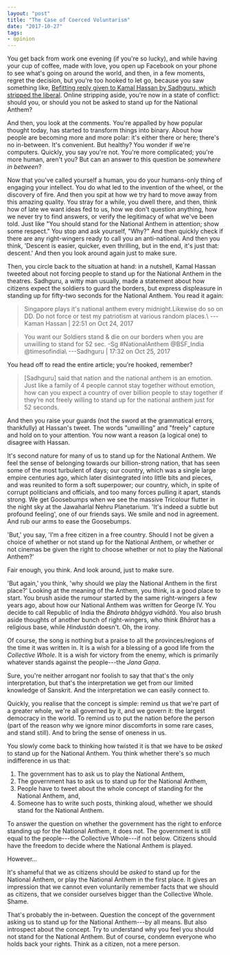 ```yaml
---
layout: "post"
title: "The Case of Coerced Voluntarism"
date: "2017-10-27"
tags:
- opinion
---
```


You get back from work one evening (if you're so lucky), and while having your cup of coffee, made with love, you open up Facebook on your phone to see what's going on around the world, and then, in a few moments, regret the decision, but you're too hooked to let go, because you saw something like, [Befitting reply given to Kamal Hassan by Sadhguru, which stripped the liberal](http://theindianvoice.com/sadhguru-stripped-people-like-kamal-hassan-dont-want-stand-national-anthem/). Online stripping aside, you're now in a state of conflict: should you, or should you not be asked to stand up for the National Anthem?

And then, you look at the comments. You're appalled by how popular thought today, has started to transform things into binary. About how people are becoming more and more polar: it's either there or here; there's no in-between. It's convenient. But healthy? You wonder if we're computers. Quickly, you say you're not. You're more complicated; you're more human, aren't you? But can an answer to this question be _somewhere in between_?

Now that you've called yourself a human, you do your humans-only thing of engaging your intellect. You do what led to the invention of the wheel, or the discovery of fire. And then you spit at how we try hard to move away from this amazing quality. You stray for a while, you dwell there, and then, think how of late we want ideas fed to us, how we don't question anything, how we never try to find answers, or verify the legitimacy of what we've been told. Just like "You should stand for the National Anthem in attention; show some respect." You stop and ask yourself, "Why?" And then quickly check if there are any right-wingers ready to call you an anti-national. And then you think, 'Descent is easier, quicker, even thrilling, but in the end, it's just that: descent.' And then you look around again just to make sure.

Then, you circle back to the situation at hand: in a nutshell, Kamal Hassan tweeted about not forcing people to stand up for the National Anthem in the theatres. Sadhguru, a witty man usually, made a statement about how citizens expect the soldiers to guard the borders, but express displeasure in standing up for fifty-two seconds for the National Anthem. You read it again:

> Singapore plays it's national anthem every midnight.Likewise do so on DD. Do not force or test my patriotism at various random places.\\
---Kaman Hassan | 22:51 on Oct 24, 2017

> You want our Soldiers stand & die on our borders when you are unwilling to stand for 52 sec. -Sg #NationalAnthem @BSF_India @timesofindia\\
---Sadhguru | 17:32 on Oct 25, 2017

You head off to read the entire article; you're hooked, remember?

> \[Sadhguru\] said that nation and the national anthem is an emotion. Just like a family of 4 people cannot stay together without emotion, how can you expect a country of over billion people to stay together if they’re not freely willing to stand up for the national anthem just for 52&nbsp;seconds.

And then you raise your guards (not the sword at the grammatical errors, thankfully) at Hassan's tweet. The words "unwilling" and "freely" capture and hold on to your attention. You now want a reason (a logical one) to disagree with Hassan.

It's second nature for many of us to stand up for the National Anthem. We feel the sense of belonging towards our billion-strong nation, that has seen some of the most turbulent of days; our country, which was a single large empire centuries ago, which later disintegrated into little bits and pieces, and was reunited to form a soft superpower; our country, which, in spite of corrupt politicians and officials, and too many forces pulling it apart, stands strong. We get Goosebumps when we see the massive Tricolour flutter in the night sky at the Jawaharlal Nehru Planetarium. 'It's indeed a subtle but profound feeling', one of our friends says. We smile and nod in agreement. And rub our arms to ease the Goosebumps.

'But,' you say, 'I'm a free citizen in a free country. Should I not be given a choice of whether or not stand up for the National Anthem, or whether or not cinemas be given the right to choose whether or not to play the National Anthem?'

Fair enough, you think. And look around, just to make sure.

'But again,' you think, 'why should we play the National Anthem in the first place?' Looking at the meaning of the Anthem, you think, is a good place to start. You brush aside the rumour started by the same right-wingers a few years ago, about how our National Anthem was written for George&nbsp;IV. You decide to call Republic of India the _Bhārata bhāgya vidhātā_. You also brush aside thoughts of another bunch of right-wingers, who think _Bhārat_ has a religious base, while _Hindustān_ doesn't. Oh, the irony.

Of course, the song is nothing but a praise to all the provinces/regions of the time it was written in. It is a wish for a blessing of a good life from the _Collective Whole_. It is a wish for victory from the enemy, which is primarily whatever stands against the people---the _Jana Gaṇa_.

Sure, you're neither arrogant nor foolish to say that that's the only interpretation, but that's the interpretation we get from our limited knowledge of Sanskrit. And the interpretation we can easily connect to.

Quickly, you realise that the concept is simple: remind us that we're part of a greater whole, we're all governed by it, and we govern it: the largest democracy in the world. To remind us to put the nation before the person (part of the reason why we ignore minor discomforts in some rare cases, and stand still). And to bring the sense of oneness in us.

You slowly come back to thinking how twisted it is that we have to be _asked_ to stand up for the National Anthem. You think whether there's so much indifference in us that:

1. The government has to ask us to play the National Anthem,
2. The government has to ask us to stand up for the National Anthem,
3. People have to tweet about the whole concept of standing for the National Anthem, and,
4. Someone has to write such posts, thinking aloud, whether we should stand for the National Anthem.

To answer the question on whether the government has the right to enforce standing up for the National Anthem, it does not. The government is still equal to the people---the Collective Whole---if not below. Citizens should have the freedom to decide where the National Anthem is played.

However...

It's shameful that we as citizens should be _asked_ to stand up for the National Anthem, or play the National Anthem in the first place. It gives an impression that we cannot even voluntarily remember facts that we should as citizens, that we consider ourselves bigger than the Collective Whole. Shame.

That's probably the in-between. Question the concept of the government asking us to stand up for the National Anthem---by all means. But also introspect about the concept. Try to understand why you feel you should not stand for the National Anthem. But of course, condemn everyone who holds back your rights. Think as a citizen, not a mere person.
